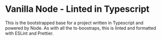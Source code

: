 # Vanilla Node - Linted in Typescript

This is the bootstrapped base for a project written in Typescript and powered by Node. As with all the ts-boostraps, this is linted and formatted with ESLint and Prettier.
